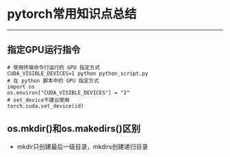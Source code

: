 # pytorch常用知识点总结
***
## 指定GPU运行指令
```language
# 使用终端命令行运行的 GPU 指定方式
CUDA_VISIBLE_DEVICES=1 python python_script.py
# 在 python 脚本中的 GPU 指定方式
import os
os.environ["CUDA_VISIBLE_DEVICES"] = "2"
# set_device不建议使用
torch.cuda.set_device(id)
```
## os.mkdir()和os.makedirs()区别
- mkdir只创建最后一级目录，mkdirs创建递归目录
